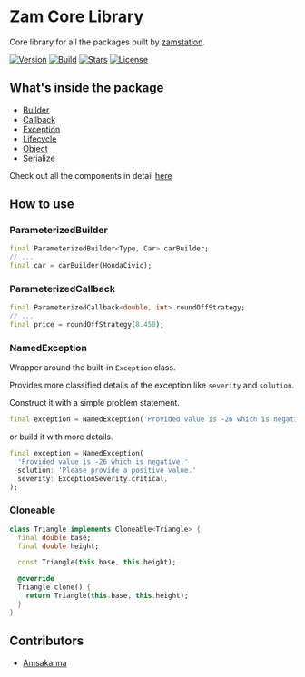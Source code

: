 # Zam Core Library

Core library for all the packages built by [zamstation](https://pub.dev/publishers/zamstation.com).  
  

[![Version](https://img.shields.io/pub/v/zam_core?color=%234287f5)](https://pub.dev/packages/zam_core)
[![Build](https://github.com/zamstation/zam_core/actions/workflows/build.yaml/badge.svg)](https://github.com/zamstation/zam_core/actions/workflows/build.yaml)
[![Stars](https://img.shields.io/github/stars/zamstation/zam_core.svg?style=flat&logo=github&colorB=deeppink&label=stars)](https://github.com/zamstation/zam_core/stargazers)
[![License](https://img.shields.io/github/license/zamstation/zam_core)](https://github.com/zamstation/zam_core/blob/master/LICENSE)


## What's inside the package

  * [Builder](https://pub.dev/documentation/zam_core/latest/zam_core/Builder.html)
  * [Callback](https://pub.dev/documentation/zam_core/latest/zam_core/Callback.html)
  * [Exception](https://pub.dev/documentation/zam_core/latest/zam_core/NamedException-class.html)
  * [Lifecycle](https://pub.dev/documentation/zam_core/latest/zam_core/Disposable-class.html)
  * [Object](https://pub.dev/documentation/zam_core/latest/zam_core/Identifiable-class.html)
  * [Serialize](https://pub.dev/documentation/zam_core/latest/zam_core/Serializable-class.html)

Check out all the components in detail [here](https://pub.dev/documentation/zam_core/latest/zam_core/zam_core-library.html)

## How to use

### ParameterizedBuilder

```dart
final ParameterizedBuilder<Type, Car> carBuilder;
// ...
final car = carBuilder(HondaCivic);
```

### ParameterizedCallback

```dart
final ParameterizedCallback<double, int> roundOffStrategy;
// ...
final price = roundOffStrategy(8.458);
```

### NamedException

Wrapper around the built-in `Exception` class.

Provides more classified details of the exception like `severity` and `solution`.

Construct it with a simple problem statement.

```dart
final exception = NamedException('Provided value is -26 which is negative.');
```
or build it with more details.

```dart
final exception = NamedException(
  'Provided value is -26 which is negative.'
  solution: 'Please provide a positive value.'
  severity: ExceptionSeverity.critical,
);
```

### Cloneable

```dart
class Triangle implements Cloneable<Triangle> {
  final double base;
  final double height;

  const Triangle(this.base, this.height);

  @override
  Triangle clone() {
    return Triangle(this.base, this.height);
  }
}
```

## Contributors
  * [Amsakanna](https://github.com/amsakanna)
